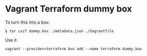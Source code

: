 # Vagrant Terraform dummy box

To turn this into a box:

```
$ tar cvzf dummy.box ./metadata.json ./Vagrantfile
```

Use it
```
vagrant --provider=terraform box add --name terraform dummy.box
```
